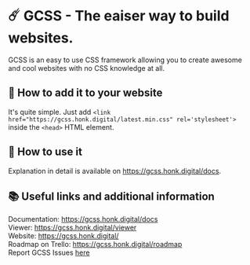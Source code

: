 # ☄️ GCSS - The eaiser way to build websites.
GCSS is an easy to use CSS framework allowing you to create awesome and cool websites with no CSS knowledge at all.

## 💼 How to add it to your website
It's quite simple. Just add `<link href="https://gcss.honk.digital/latest.min.css" rel='stylesheet'>` inside the `<head>` HTML element.

## 🎉 How to use it
Explanation in detail is available on https://gcss.honk.digital/docs.

## 📚 Useful links and additional information
Documentation: https://gcss.honk.digital/docs<br>
Viewer: https://gcss.honk.digital/viewer<br>
Website: https://gcss.honk.digital/<br>
Roadmap on Trello: https://gcss.honk.digital/roadmap<br>
Report GCSS Issues [here](https://github.com/honklol/gcss/issues)